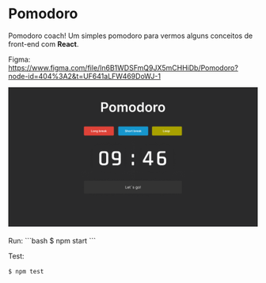 # Pomodoro

Pomodoro coach! 
Um simples pomodoro para vermos alguns conceitos de front-end com <b>React</b>.

Figma: https://www.figma.com/file/ln6B1WDSFmQ9JX5mCHHiDb/Pomodoro?node-id=404%3A2&t=UF641aLFW469DoWJ-1

<img src="./public/assets/pomodoro.png"/>
<br>
<br>
Run:
```bash
$ npm start
```

Test:
```bash
$ npm test
```
